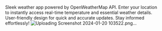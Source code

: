 Sleek weather app powered by OpenWeatherMap API. Enter your location to instantly access real-time temperature and essential weather details. User-friendly design for quick and accurate updates. Stay informed effortlessly!
![Uploading Screenshot 2024-01-20 103522.png…]()
